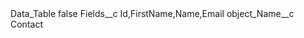 <?xml version="1.0" encoding="UTF-8"?>
<CustomMetadata xmlns="http://soap.sforce.com/2006/04/metadata" xmlns:xsi="http://www.w3.org/2001/XMLSchema-instance" xmlns:xsd="http://www.w3.org/2001/XMLSchema">
    <label>Data_Table</label>
    <protected>false</protected>
    <values>
        <field>Fields__c</field>
        <value xsi:type="xsd:string">Id,FirstName,Name,Email</value>
    </values>
    <values>
        <field>object_Name__c</field>
        <value xsi:type="xsd:string">Contact</value>
    </values>
</CustomMetadata>
